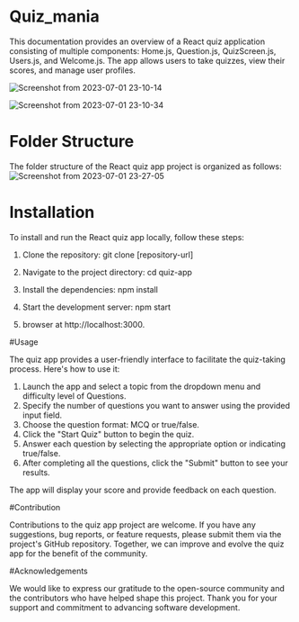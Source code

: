 # Quiz_mania

This documentation provides an overview of a React quiz application consisting of multiple components: Home.js, Question.js, QuizScreen.js, Users.js, and Welcome.js. The app allows users to take quizzes, view their scores, and manage user profiles.

![Screenshot from 2023-07-01 23-10-14](https://github.com/srivastavatanuj/React_Quiz/assets/73632086/ce48b9a1-039d-4d43-98d0-94dc4ba87e0b)

![Screenshot from 2023-07-01 23-10-34](https://github.com/srivastavatanuj/React_Quiz/assets/73632086/4a68d99b-49f9-4710-9dc5-b3d82ae4e3a2)



# Folder Structure

The folder structure of the React quiz app project is organized as follows:
![Screenshot from 2023-07-01 23-27-05](https://github.com/srivastavatanuj/React_Quiz/assets/73632086/2c5f4fdf-508e-4ae1-85ab-138f877a19d1)



# Installation

To install and run the React quiz app locally, follow these steps:

1. Clone the repository:
    git clone [repository-url]

2. Navigate to the project directory:
    cd quiz-app

3. Install the dependencies:
    npm install

4. Start the development server:
    npm start

5. browser at http://localhost:3000.


#Usage

The quiz app provides a user-friendly interface to facilitate the quiz-taking process. Here's how to use it:

1. Launch the app and select a topic from the dropdown     menu and difficulty level of Questions.
2. Specify the number of questions you want to answer      using the provided input field.
3. Choose the question format: MCQ or true/false.
4. Click the "Start Quiz" button to begin the quiz.
5. Answer each question by selecting the appropriate       option or indicating true/false.
6. After completing all the questions, click the           "Submit" button to see your results.

The app will display your score and provide feedback on each question.


#Contribution

Contributions to the quiz app project are welcome. If you have any suggestions, bug reports, or feature requests, please submit them via the project's GitHub repository. Together, we can improve and evolve the quiz app for the benefit of the community.


#Acknowledgements

We would like to express our gratitude to the open-source community and the contributors who have helped shape this project. Thank you for your support and commitment to advancing software development.


